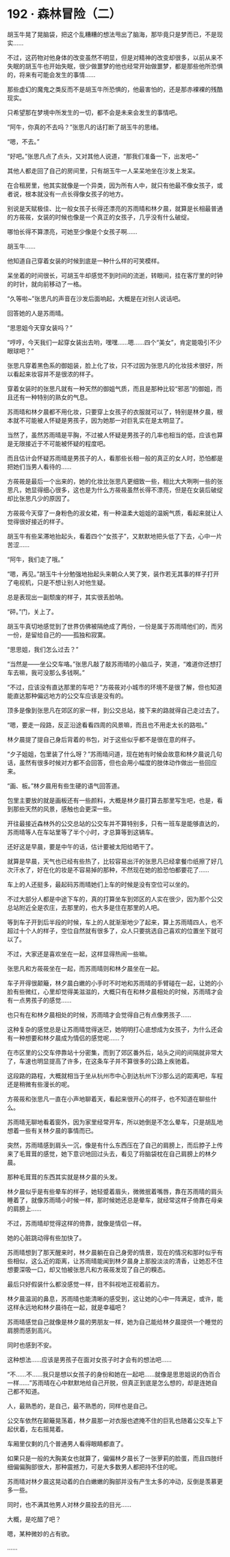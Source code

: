 # 192 · 森林冒险（二）

胡玉牛晃了晃脑袋，把这个乱糟糟的想法甩出了脑海，那毕竟只是梦而已，不是现实……

不过，这药物对他身体的改变虽然不明显，但是对精神的改变却很多，以前从来不失眠的胡玉牛也开始失眠，很少做噩梦的他也经常开始做噩梦，都是那些他所恐惧的，将来有可能会发生的事情……

那些虚幻的魔鬼之类反而不是胡玉牛所恐惧的，他最害怕的，还是那赤裸裸的残酷现实。

只希望那在梦境中所发生的一切，都不会是未来会发生的事情吧。

“阿牛，你真的不去吗？”张思凡的话打断了胡玉牛的思绪。

“嗯，不去。”

“好吧。”张思凡点了点头，又对其他人说道，“那我们准备一下，出发吧\~”

其他人都走回了自己的房间里，只有胡玉牛一人呆呆地坐在沙发上发呆。

在合租房里，他其实就像是一个异类，因为所有人中，就只有他最不像女孩子，或者说，根本就没有一点长得像女孩子的地方。

别说是天赋极佳、比一般女孩子长得还漂亮的苏雨晴和林夕晨，就算是长相最普通的方莜莜，女装的时候也像是一个真正的女孩子，几乎没有什么破绽。

哪怕长得不算漂亮，可她至少像是个女孩子啊……

胡玉牛……

他知道自己穿着女装的时候到底是一种什么样的可笑模样。

呆坐着的时间很长，可胡玉牛却感觉不到时间的流逝，转眼间，挂在客厅里的时钟的时针，就向前移动了一格。

“久等啦\~”张思凡的声音在沙发后面响起，大概是在对别人说话吧。

回答她的人是苏雨晴。

“思思姐今天穿女装吗？”

“哼哼，今天我们一起穿女装出去哟，嘿嘿……嗯……四个“美女”，肯定能吸引不少眼球吧？”

张思凡穿着黑色系的御姐装，脸上化了妆，只不过因为张思凡的化妆技术很好，所以看起来妆容并不是很浓的样子。

穿着女装时的张思凡就有一种天然的御姐气质，而且是那种比较“邪恶”的御姐，而且还有一种特别的熟女的气息。

苏雨晴和林夕晨都不用化妆，只要穿上女孩子的衣服就可以了，特别是林夕晨，根本就不可能被人怀疑是男孩子，因为她那一对巨乳实在是太明显了。

当然了，虽然苏雨晴是平胸，不过被人怀疑是男孩子的几率也相当的低，应该也算是无限接近于不可能被怀疑的程度吧。

而且估计会怀疑苏雨晴是男孩子的人，看那些长相一般的真正的女人时，恐怕都是把她们当男人看待的……

方莜莜是最后一个出来的，她的化妆比张思凡更细致一些，相比大大咧咧一些的张思凡，她显得细心很多，这也是为什么方莜莜虽然长得不漂亮，但是在女装后破绽却比张思凡少的原因了。

方莜莜今天穿了一身粉色的淑女裙，有一种温柔大姐姐的温婉气质，看起来就让人觉得很好接近的样子。

胡玉牛有些呆滞地抬起头，看着四个“女孩子”，又默默地把头低了下去，心中一片苦涩……

“阿牛，我们走了哦。”

“嗯，再见。”胡玉牛十分勉强地抬起头来朝众人笑了笑，装作若无其事的样子打开了电视机，只是不想让别人对他生疑。

总是表现出一副颓废的样子，其实很丢脸呐。

“砰。”门，关上了。

胡玉牛真切地感觉到了世界仿佛被隔绝成了两份，一份是属于苏雨晴他们的，而另一份，是留给自己的——孤独和寂寞。

“思思姐，我们怎么过去？”

“当然是——坐公交车咯。”张思凡敲了敲苏雨晴的小脑瓜子，笑道，“难道你还想打车去嘛，我可没那么多钱啊。”

“不过，应该没有直达那里的车吧？”方莜莜对小城市的环境不是很了解，但也知道能直达那种偏远地方的公交车应该是没有的。

顶多是像到张思凡在郊区的家一样，到公交总站，接下来的路就得自己走过去了。

“嗯，要走一段路，反正沿途看看四周的风景嘛，而且也不用走太长的路啦。”

林夕晨提了提自己身后背着的书包，对于这些似乎都不是很在意的样子。

“夕子姐姐，包里装了什么呀？”苏雨晴问道，现在她有时候会故意和林夕晨说几句话，虽然有很多时候对方都不会回答，但也会用小幅度的肢体动作做出一些回应来。

“画、板。”林夕晨用有些生硬的语气回答道。

包里主要放的就是画板还有一些颜料，大概是林夕晨打算去那里写生吧，也是，看到那些天然的风景，感触也会更深一些。

开往最接近森林外的公交总站的公交车并不算特别多，只有一班车是能够直达的，苏雨晴等人在车站里等了半个小时，才总算等到这辆车。

还好这是早晨，要是中午的话，估计要被太阳给晒干了。

就算是早晨，天气也已经有些热了，比较容易出汗的张思凡已经拿餐巾纸擦了好几次汗水了，好在化的妆是不容易掉的那种，不然现在她的脸恐怕都要花了……

车上的人还挺多，最起码苏雨晴她们上车的时候是没有空位可以坐的。

不过大部分人都是中途下车的，真的打算坐车到郊区的人实在很少，因为那个公交总站附近全是农庄，去那里的，也大多是住在那里的人吧。

等到车子开到后半段的时候，车上的人就渐渐地少了起来，算上苏雨晴四人，也不超过十个人的样子，空位自然就有很多了，众人只要挑选自己喜欢的位置坐下就可以了。

不过，大家还是喜欢坐在一起，这样显得热闹一些嘛。

张思凡和方莜莜坐在一起，而苏雨晴则和林夕晨坐在一起。

车子开得很颠簸，林夕晨白嫩的小手时不时地和苏雨晴的手臂碰在一起，让她的小脸有些微红，心里却觉得美滋滋的，大概只有在和林夕晨相处的时候，苏雨晴才会有一点男孩子的感觉……

也只有在和林夕晨相处的时候，苏雨晴才会觉得自己有点像男孩子……

这种复杂的感觉总是让苏雨晴觉得迷茫，她明明打心底想成为女孩子，为什么还会有一种想要和林夕晨成为情侣的感觉呢……？

在市区里的公交车停靠站十分密集，而到了郊区番外后，站头之间的间隔就非常大了，车速也明显提高了许多，在这条车子并不算很多的公路上疾驰着。

这段路的路程，大概就相当于坐从杭州市中心到达杭州下沙那么远的距离吧，车程还是稍微有些漫长的呢。

方莜莜和张思凡一直在小声地聊着天，看起来很开心的样子，也不知道在聊些什么。

苏雨晴无聊地看着窗外，因为家里经常开车，所以她倒是不怎么晕车，只是胡乱地想着一些有关林夕晨的事情而已。

突然，苏雨晴感到肩头一沉，像是有什么东西压在了自己的肩膀上，而后脖子上传来了毛茸茸的感觉，她下意识地回过头去，看见了将脑袋枕在自己肩膀上的林夕晨。

那种毛茸茸的东西其实就是林夕晨的头发。

林夕晨似乎是有些晕车的样子，她轻蹙着眉头，微微抿着嘴唇，靠在苏雨晴的肩头睡着了，就像苏雨晴小时候一样，那时候她还总是晕车，就经常这样子倚靠在母亲的肩膀上……

不过，苏雨晴却觉得这样的倚靠，就像是情侣一样。

她的心脏跳动得有些加快了。

苏雨晴想到了那天醒来时，林夕晨躺在自己身旁的情景，现在的情况和那时似乎有些相似，这么近的距离，让苏雨晴能闻到林夕晨身上那股淡淡的清香，让她忍不住想要深吸一口，却又怕被张思凡和方莜莜发现了自己的糗态。

最后只好假装什么都没感觉一样，目不斜视地正视着前方。

林夕晨温润的鼻息，苏雨晴也能清晰的感受到，这让她的心中一阵满足，或许，能这样永远地和林夕晨待在一起，就是幸福吧？

苏雨晴感觉自己就像是林夕晨的男朋友一样，她为自己能给林夕晨提供一个睡觉的肩膀而感到高兴。

同时也感到不安。

这种想法……应该是男孩子在面对女孩子时才会有的想法吧……

“不……不……我只是想以女孩子的身份和她在一起吧……就像是思思姐说的伪百合一样……”苏雨晴在心中默默地给自己开脱，但真正到底是怎么想的，却是连她自己都不知道。

人，最熟悉的，是自己，最不熟悉的，同样也是自己。

公交车依然在颠簸晃荡着，林夕晨那一对衣服也遮掩不住的巨乳也随着公交车上下起伏着，左右摇晃着。

车厢里仅剩的几个普通男人看得眼睛都直了。

如果只是一般的大胸美女也就算了，偏偏林夕晨长了一张萝莉的脸蛋，而且四肢纤细偏偏胸部很大，那种震撼力，可是大多数男人都把持不住的呢。

苏雨晴对林夕晨这晃动着的白白嫩嫩的胸部并没有产生太多的冲动，反倒是羡慕更多一些。

同时，也不满其他男人对林夕晨投去的目光……

大概，是吃醋了吧？

嗯，某种微妙的占有欲。

……
